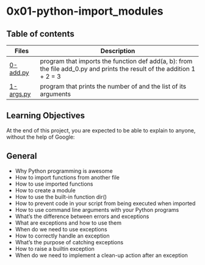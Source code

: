 # 0x01-python-import_modules

## Table of contents

Files | Description
------ | -------
[0-add.py](https://github.com/ronroeandassociates/holbertonschool-higher_level_programming/blob/main/0x01-python-import_modules/0-add.py) | program that imports the function def add(a, b): from the file add_0.py and prints the result of the addition 1 + 2 = 3
[1-args.py](https://github.com/ronroeandassociates/holbertonschool-higher_level_programming/blob/main/0x01-python-import_modules/1-args.py) | program that prints the number of and the list of its arguments
## Learning Objectives
At the end of this project, you are expected to be able to explain to anyone, without the help of Google:

## General
- Why Python programming is awesome
- How to import functions from another file
- How to use imported functions
- How to create a module
- How to use the built-in function dir()
- How to prevent code in your script from being executed when imported
- How to use command line arguments with your Python programs
- What’s the difference between errors and exceptions
- What are exceptions and how to use them
- When do we need to use exceptions
- How to correctly handle an exception
- What’s the purpose of catching exceptions
- How to raise a builtin exception
- When do we need to implement a clean-up action after an exception
